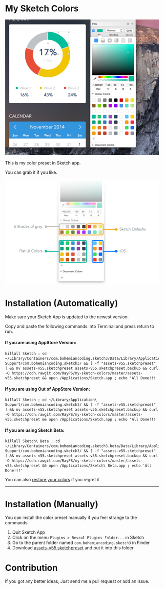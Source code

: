 # My Sketch Colors

![screenshot](screenshot.png)

This is my color preset in Sketch app.

You can grab it if you like.

![inspect](inspect.png)


# Installation (Automatically)

Make sure your Sketch App is updated to the newest version. 

Copy and paste the following commands into Terminal and press return to run.

#### If you are using AppStore Version:
```
killall Sketch ; cd ~/Library/Containers/com.bohemiancoding.sketch3/Data/Library/Application\ Support/com.bohemiancoding.sketch3/ && [ -f "assets-v55.sketchpreset" ] && mv assets-v55.sketchpreset assets-v55.sketchpreset.backup && curl -O https://cdn.rawgit.com/RayPS/my-sketch-colors/master/assets-v55.sketchpreset && open /Applications/Sketch.app ; echo 'All Done!!!'
```

#### If you are using Out of AppStore Version:
```
killall Sketch ; cd ~/Library/Application\ Support/com.bohemiancoding.sketch3/ && [ -f "assets-v55.sketchpreset" ] && mv assets-v55.sketchpreset assets-v55.sketchpreset.backup && curl -O https://cdn.rawgit.com/RayPS/my-sketch-colors/master/assets-v55.sketchpreset && open /Applications/Sketch.app ; echo 'All Done!!!'
```


#### If you are using Sketch Beta:
```
killall Sketch\ Beta ; cd ~/Library/Containers/com.bohemiancoding.sketch3.beta/Data/Library/Application\ Support/com.bohemiancoding.sketch3/ && [ -f "assets-v55.sketchpreset" ] && mv assets-v55.sketchpreset assets-v55.sketchpreset.backup && curl -O https://cdn.rawgit.com/RayPS/my-sketch-colors/master/assets-v55.sketchpreset && open /Applications/Sketch\ Beta.app ; echo 'All Done!!!'
```
You can also [restore your colors](https://github.com/RayPS/my-sketch-colors/wiki/Restore-your-colors) if you regret it.

---

# Installation (Manually)

You can install the color preset manually if you feel strange to the commands.


1. Quit Sketch App
2. Click on the menu `Plugins > Reveal Plugins Folder...` in Sketch
3. Go to the parent folder named `com.bohemiancoding.sketch3` in Finder
4. Download [assets-v55.sketchpreset](https://github.com/RayPS/my-sketch-colors/raw/master/assets-v55.sketchpreset) and put it into this folder 



# Contribution

If you got any better ideas,
Just send me a pull request or add an issue.
